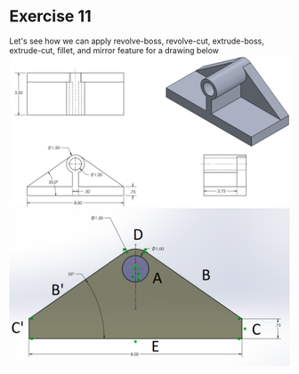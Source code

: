 # Exercise 11
Let's see how we can apply revolve-boss, revolve-cut, extrude-boss, extrude-cut, fillet, and mirror feature for a drawing below 
![](https://github.com/ft-cnc/SW2024-EX11/blob/main/image1.png)</br>
![](https://github.com/ft-cnc/SW2024-EX11/blob/main/image2.png)</br>
